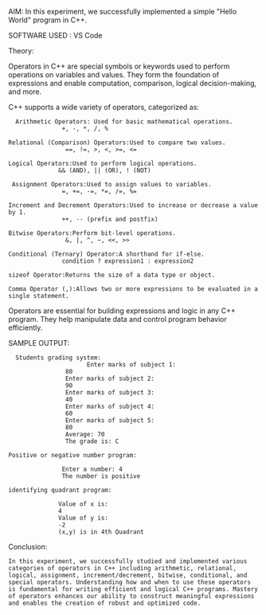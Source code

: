 AIM:
In this experiment, we successfully implemented a simple "Hello World" program in C++.

SOFTWARE USED :
VS Code

Theory:

Operators in C++ are special symbols or keywords used to perform operations on variables and values. They form the foundation of expressions and enable computation, comparison, logical decision-making, and more.

C++ supports a wide variety of operators, categorized as:

      Arithmetic Operators: Used for basic mathematical operations.
                   +, -, *, /, %

    Relational (Comparison) Operators:Used to compare two values.
                    ==, !=, >, <, >=, <=

    Logical Operators:Used to perform logical operations.
                  && (AND), || (OR), ! (NOT)

     Assignment Operators:Used to assign values to variables.
                   =, +=, -=, *=, /=, %=

    Increment and Decrement Operators:Used to increase or decrease a value by 1.
                   ++, -- (prefix and postfix)

    Bitwise Operators:Perform bit-level operations.
                    &, |, ^, ~, <<, >>

    Conditional (Ternary) Operator:A shorthand for if-else.
                   condition ? expression1 : expression2

    sizeof Operator:Returns the size of a data type or object.

    Comma Operator (,):Allows two or more expressions to be evaluated in a single statement.

Operators are essential for building expressions and logic in any C++ program. They help manipulate data and control program behavior efficiently.


SAMPLE OUTPUT:

      Students grading system:
                          Enter marks of subject 1:
                    80
                    Enter marks of subject 2:
                    90
                    Enter marks of subject 3:
                    40
                    Enter marks of subject 4:
                    60
                    Enter marks of subject 5:
                    80
                    Average: 70
                    The grade is: C
                    
    Positive or negative number program:
    
                   Enter a number: 4
                   The number is positive

    identifying quadrant program:

                  Value of x is:
                  4
                  Value of y is:
                  -2
                  (x,y) is in 4th Quadrant 


Conclusion:

    In this experiment, we successfully studied and implemented various  categories of operators in C++ including arithmetic, relational, logical, assignment, increment/decrement, bitwise, conditional, and special operators. Understanding how and when to use these operators is fundamental for writing efficient and logical C++ programs. Mastery of operators enhances our ability to construct meaningful expressions and enables the creation of robust and optimized code.
